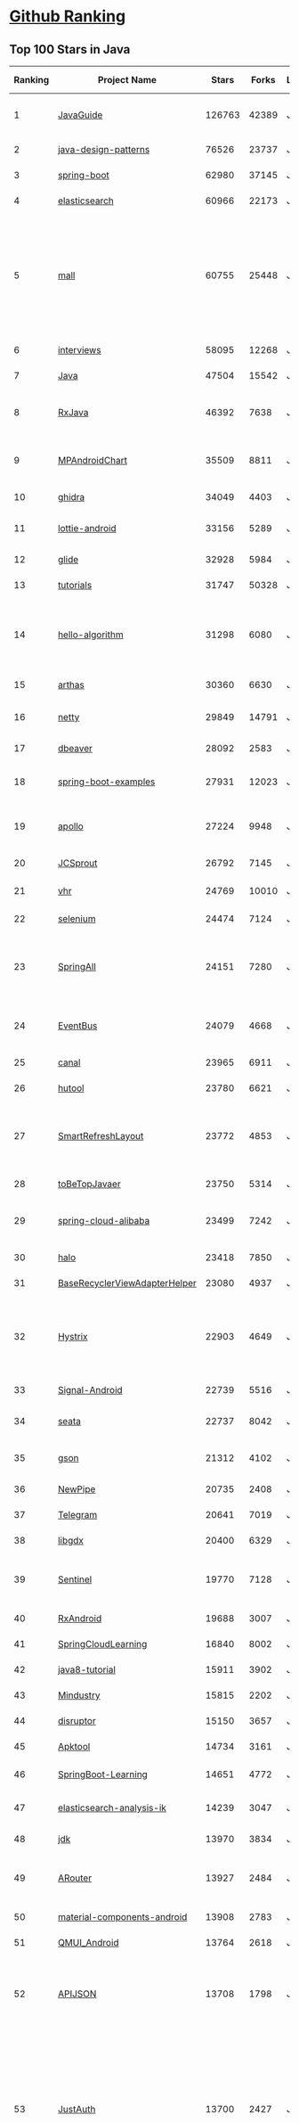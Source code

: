 [Github Ranking](../README.md)
==========

## Top 100 Stars in Java

| Ranking | Project Name | Stars | Forks | Language | Open Issues | Description | Last Commit |
| ------- | ------------ | ----- | ----- | -------- | ----------- | ----------- | ----------- |
| 1 | [JavaGuide](https://github.com/Snailclimb/JavaGuide) | 126763 | 42389 | Java | 63 | 「Java学习+面试指南」一份涵盖大部分 Java 程序员所需要掌握的核心知识。准备 Java 面试，首选 JavaGuide！ | 2022-09-01T07:49:44Z |
| 2 | [java-design-patterns](https://github.com/iluwatar/java-design-patterns) | 76526 | 23737 | Java | 222 | Design patterns implemented in Java | 2022-07-17T07:15:03Z |
| 3 | [spring-boot](https://github.com/spring-projects/spring-boot) | 62980 | 37145 | Java | 523 | Spring Boot | 2022-09-01T09:26:34Z |
| 4 | [elasticsearch](https://github.com/elastic/elasticsearch) | 60966 | 22173 | Java | 3437 | Free and Open, Distributed, RESTful Search Engine | 2022-09-01T12:00:05Z |
| 5 | [mall](https://github.com/macrozheng/mall) | 60755 | 25448 | Java | 25 | mall项目是一套电商系统，包括前台商城系统及后台管理系统，基于SpringBoot+MyBatis实现，采用Docker容器化部署。 前台商城系统包含首页门户、商品推荐、商品搜索、商品展示、购物车、订单流程、会员中心、客户服务、帮助中心等模块。 后台管理系统包含商品管理、订单管理、会员管理、促销管理、运营管理、内容管理、统计报表、财务管理、权限管理、设置等模块。 | 2022-08-31T12:03:28Z |
| 6 | [interviews](https://github.com/kdn251/interviews) | 58095 | 12268 | Java | 30 | Everything you need to know to get the job. | 2022-08-21T10:39:54Z |
| 7 | [Java](https://github.com/TheAlgorithms/Java) | 47504 | 15542 | Java | 6 | All Algorithms implemented in Java | 2022-09-01T08:46:49Z |
| 8 | [RxJava](https://github.com/ReactiveX/RxJava) | 46392 | 7638 | Java | 12 | RxJava – Reactive Extensions for the JVM – a library for composing asynchronous and event-based programs using observable sequences for the Java VM. | 2022-08-23T07:15:27Z |
| 9 | [MPAndroidChart](https://github.com/PhilJay/MPAndroidChart) | 35509 | 8811 | Java | 1969 | A powerful 🚀 Android chart view / graph view library, supporting line- bar- pie- radar- bubble- and candlestick charts as well as scaling, panning and animations. | 2022-08-14T11:11:54Z |
| 10 | [ghidra](https://github.com/NationalSecurityAgency/ghidra) | 34049 | 4403 | Java | 1179 | Ghidra is a software reverse engineering (SRE) framework | 2022-09-01T01:47:51Z |
| 11 | [lottie-android](https://github.com/airbnb/lottie-android) | 33156 | 5289 | Java | 31 | Render After Effects animations natively on Android and iOS, Web, and React Native | 2022-08-10T16:24:42Z |
| 12 | [glide](https://github.com/bumptech/glide) | 32928 | 5984 | Java | 359 | An image loading and caching library for Android focused on smooth scrolling | 2022-08-30T00:49:10Z |
| 13 | [tutorials](https://github.com/eugenp/tutorials) | 31747 | 50328 | Java | 29 | Just Announced - "Learn Spring Security OAuth":  | 2022-09-01T07:27:19Z |
| 14 | [hello-algorithm](https://github.com/geekxh/hello-algorithm) | 31298 | 6080 | Java | 6 | 🌍 针对小白的算法训练 \| 包括四部分：①.大厂面经 ②.力扣图解  ③.千本开源电子书 ④.百张技术思维导图（项目花了上百小时，希望可以点 star 支持，🌹感谢~）点击下方网站，马上开始刷题！ | 2022-08-08T01:20:14Z |
| 15 | [arthas](https://github.com/alibaba/arthas) | 30360 | 6630 | Java | 190 | Alibaba Java Diagnostic Tool Arthas/Alibaba Java诊断利器Arthas | 2022-08-30T05:03:00Z |
| 16 | [netty](https://github.com/netty/netty) | 29849 | 14791 | Java | 520 | Netty project - an event-driven asynchronous network application framework | 2022-08-31T23:54:41Z |
| 17 | [dbeaver](https://github.com/dbeaver/dbeaver) | 28092 | 2583 | Java | 1519 | Free universal database tool and SQL client | 2022-09-01T11:36:02Z |
| 18 | [spring-boot-examples](https://github.com/ityouknow/spring-boot-examples) | 27931 | 12023 | Java | 8 | about learning Spring Boot via examples. Spring Boot 教程、技术栈示例代码，快速简单上手教程。  | 2022-06-12T09:58:56Z |
| 19 | [apollo](https://github.com/apolloconfig/apollo) | 27224 | 9948 | Java | 129 | Apollo is a reliable configuration management system suitable for microservice configuration management scenarios. | 2022-08-31T14:44:49Z |
| 20 | [JCSprout](https://github.com/crossoverJie/JCSprout) | 26792 | 7145 | Java | 30 | 👨‍🎓 Java Core Sprout : basic, concurrent, algorithm  | 2022-06-17T01:44:57Z |
| 21 | [vhr](https://github.com/lenve/vhr) | 24769 | 10010 | Java | 154 | 微人事是一个前后端分离的人力资源管理系统，项目采用SpringBoot+Vue开发。 | 2022-08-27T09:02:02Z |
| 22 | [selenium](https://github.com/SeleniumHQ/selenium) | 24474 | 7124 | Java | 85 | A browser automation framework and ecosystem. | 2022-09-01T09:58:08Z |
| 23 | [SpringAll](https://github.com/wuyouzhuguli/SpringAll) | 24151 | 7280 | Java | 13 | 循序渐进，学习Spring Boot、Spring Boot & Shiro、Spring Batch、Spring Cloud、Spring Cloud Alibaba、Spring Security & Spring Security OAuth2，博客Spring系列源码：https://mrbird.cc | 2022-02-09T22:07:40Z |
| 24 | [EventBus](https://github.com/greenrobot/EventBus) | 24079 | 4668 | Java | 104 | Event bus for Android and Java that simplifies communication between Activities, Fragments, Threads, Services, etc. Less code, better quality. | 2022-07-11T08:02:52Z |
| 25 | [canal](https://github.com/alibaba/canal) | 23965 | 6911 | Java | 770 | 阿里巴巴 MySQL binlog 增量订阅&消费组件  | 2022-09-01T10:27:22Z |
| 26 | [hutool](https://github.com/dromara/hutool) | 23780 | 6621 | Java | 13 | 🍬A set of tools that keep Java sweet. | 2022-09-01T09:58:17Z |
| 27 | [SmartRefreshLayout](https://github.com/scwang90/SmartRefreshLayout) | 23772 | 4853 | Java | 247 | 🔥下拉刷新、上拉加载、二级刷新、淘宝二楼、RefreshLayout、OverScroll，Android智能下拉刷新框架，支持越界回弹、越界拖动，具有极强的扩展性，集成了几十种炫酷的Header和 Footer。 | 2022-07-08T09:46:20Z |
| 28 | [toBeTopJavaer](https://github.com/hollischuang/toBeTopJavaer) | 23750 | 5314 | Java | 52 | To Be Top Javaer - Java工程师成神之路 | 2022-07-06T17:33:11Z |
| 29 | [spring-cloud-alibaba](https://github.com/alibaba/spring-cloud-alibaba) | 23499 | 7242 | Java | 368 | Spring Cloud Alibaba provides a one-stop solution for application development for the distributed solutions of Alibaba middleware. | 2022-08-31T10:54:25Z |
| 30 | [halo](https://github.com/halo-dev/halo) | 23418 | 7850 | Java | 174 | ✍ 一款现代化的开源博客 / CMS 系统。 | 2022-09-01T09:47:19Z |
| 31 | [BaseRecyclerViewAdapterHelper](https://github.com/CymChad/BaseRecyclerViewAdapterHelper) | 23080 | 4937 | Java | 496 | BRVAH:Powerful and flexible RecyclerAdapter | 2022-08-31T02:57:23Z |
| 32 | [Hystrix](https://github.com/Netflix/Hystrix) | 22903 | 4649 | Java | 340 | Hystrix is a latency and fault tolerance library designed to isolate points of access to remote systems, services and 3rd party libraries, stop cascading failure and enable resilience in complex distributed systems where failure is inevitable. | 2022-06-21T04:23:53Z |
| 33 | [Signal-Android](https://github.com/signalapp/Signal-Android) | 22739 | 5516 | Java | 236 | A private messenger for Android. | 2022-08-31T20:03:22Z |
| 34 | [seata](https://github.com/seata/seata) | 22737 | 8042 | Java | 633 | :fire: Seata is an easy-to-use, high-performance, open source distributed transaction solution. | 2022-09-01T09:46:05Z |
| 35 | [gson](https://github.com/google/gson) | 21312 | 4102 | Java | 312 | A Java serialization/deserialization library to convert Java Objects into JSON and back | 2022-08-31T18:27:35Z |
| 36 | [NewPipe](https://github.com/TeamNewPipe/NewPipe) | 20735 | 2408 | Java | 1109 | A libre lightweight streaming front-end for Android. | 2022-09-01T04:32:21Z |
| 37 | [Telegram](https://github.com/DrKLO/Telegram) | 20641 | 7019 | Java | 0 | Telegram for Android source | 2022-08-30T18:29:44Z |
| 38 | [libgdx](https://github.com/libgdx/libgdx) | 20400 | 6329 | Java | 180 | Desktop/Android/HTML5/iOS Java game development framework | 2022-08-26T15:11:17Z |
| 39 | [Sentinel](https://github.com/alibaba/Sentinel) | 19770 | 7128 | Java | 445 | A powerful flow control component enabling reliability, resilience and monitoring for microservices. (面向云原生微服务的高可用流控防护组件) | 2022-09-01T03:52:23Z |
| 40 | [RxAndroid](https://github.com/ReactiveX/RxAndroid) | 19688 | 3007 | Java | 2 | RxJava bindings for Android | 2021-08-26T12:59:07Z |
| 41 | [SpringCloudLearning](https://github.com/forezp/SpringCloudLearning) | 16840 | 8002 | Java | 36 | 《史上最简单的Spring Cloud教程源码》 | 2021-04-12T09:53:47Z |
| 42 | [java8-tutorial](https://github.com/winterbe/java8-tutorial) | 15911 | 3902 | Java | 0 | Modern Java - A Guide to Java 8 | 2022-07-20T00:26:53Z |
| 43 | [Mindustry](https://github.com/Anuken/Mindustry) | 15815 | 2202 | Java | 2 | The automation tower defense RTS | 2022-09-01T11:55:08Z |
| 44 | [disruptor](https://github.com/LMAX-Exchange/disruptor) | 15150 | 3657 | Java | 7 | High Performance Inter-Thread Messaging Library | 2022-07-07T07:37:40Z |
| 45 | [Apktool](https://github.com/iBotPeaches/Apktool) | 14734 | 3161 | Java | 87 | A tool for reverse engineering Android apk files | 2022-08-30T00:19:17Z |
| 46 | [SpringBoot-Learning](https://github.com/dyc87112/SpringBoot-Learning) | 14651 | 4772 | Java | 34 | 《Spring Boot基础教程》，2.x版本持续连载中！点击下方链接直达教程目录！ | 2022-06-21T02:40:53Z |
| 47 | [elasticsearch-analysis-ik](https://github.com/medcl/elasticsearch-analysis-ik) | 14239 | 3047 | Java | 336 | The IK Analysis plugin integrates Lucene IK analyzer into elasticsearch, support customized dictionary. | 2022-08-07T05:57:37Z |
| 48 | [jdk](https://github.com/openjdk/jdk) | 13970 | 3834 | Java | 0 | JDK main-line development https://openjdk.org/projects/jdk | 2022-09-01T11:38:04Z |
| 49 | [ARouter](https://github.com/alibaba/ARouter) | 13927 | 2484 | Java | 84 | 💪 A framework for assisting in the renovation of Android componentization (帮助 Android App 进行组件化改造的路由框架) | 2022-07-08T05:42:00Z |
| 50 | [material-components-android](https://github.com/material-components/material-components-android) | 13908 | 2783 | Java | 359 | Modular and customizable Material Design UI components for Android | 2022-08-31T22:55:44Z |
| 51 | [QMUI_Android](https://github.com/Tencent/QMUI_Android) | 13764 | 2618 | Java | 405 | 提高 Android UI 开发效率的 UI 库 | 2022-08-19T05:37:07Z |
| 52 | [APIJSON](https://github.com/Tencent/APIJSON) | 13708 | 1798 | Java | 139 | 🚀 零代码、全功能、强安全 ORM 库，后端接口和文档零代码，前端(客户端) 定制返回 JSON 的数据和结构。 🚀 A JSON Transmission Protocol and an ORM Library for providing APIs and Docs without writing any code. | 2022-08-24T13:23:08Z |
| 53 | [JustAuth](https://github.com/justauth/JustAuth) | 13700 | 2427 | Java | 27 | 🏆Gitee 最有价值开源项目 🚀:100: 小而全而美的第三方登录开源组件。目前已支持Github、Gitee、微博、钉钉、百度、Coding、腾讯云开发者平台、OSChina、支付宝、QQ、微信、淘宝、Google、Facebook、抖音、领英、小米、微软、今日头条、Teambition、StackOverflow、Pinterest、人人、华为、企业微信、酷家乐、Gitlab、美团、饿了么、推特、飞书、京东、阿里云、喜马拉雅、Amazon、Slack和 Line 等第三方平台的授权登录。 Login, so easy! | 2022-08-18T07:53:01Z |
| 54 | [VirtualXposed](https://github.com/android-hacker/VirtualXposed) | 13618 | 2360 | Java | 102 | A simple app to use Xposed without root, unlock the bootloader or modify system image, etc. | 2022-08-04T04:46:42Z |
| 55 | [Material-Animations](https://github.com/lgvalle/Material-Animations) | 13557 | 2531 | Java | 13 | Android Transition animations explanation with examples. | 2019-04-02T15:42:38Z |
| 56 | [mybatis-plus](https://github.com/baomidou/mybatis-plus) | 13434 | 3685 | Java | 120 | An powerful enhanced toolkit of MyBatis for simplify development | 2022-08-29T06:54:09Z |
| 57 | [logger](https://github.com/orhanobut/logger) | 13381 | 2121 | Java | 68 | ✔️ Simple, pretty and powerful logger for android | 2022-05-17T08:50:07Z |
| 58 | [openapi-generator](https://github.com/OpenAPITools/openapi-generator) | 13303 | 4525 | Java | 3118 | OpenAPI Generator allows generation of API client libraries (SDK generation), server stubs, documentation and configuration automatically given an OpenAPI Spec (v2, v3) | 2022-09-01T10:57:14Z |
| 59 | [bytecode-viewer](https://github.com/Konloch/bytecode-viewer) | 13226 | 1039 | Java | 76 | A Java 8+ Jar & Android APK Reverse Engineering Suite (Decompiler, Editor, Debugger & More) | 2022-08-08T21:43:39Z |
| 60 | [vert.x](https://github.com/eclipse-vertx/vert.x) | 13123 | 1960 | Java | 170 | Vert.x is a tool-kit for building reactive applications on the JVM | 2022-08-30T21:47:22Z |
| 61 | [AndroidViewAnimations](https://github.com/daimajia/AndroidViewAnimations) | 12171 | 2431 | Java | 53 | Cute view animation collection. | 2021-08-18T23:15:07Z |
| 62 | [caffeine](https://github.com/ben-manes/caffeine) | 12150 | 1327 | Java | 2 | A high performance caching library for Java | 2022-08-29T19:24:18Z |
| 63 | [spring-analysis](https://github.com/seaswalker/spring-analysis) | 11925 | 3890 | Java | 10 | Spring源码阅读 | 2022-06-20T23:40:09Z |
| 64 | [DataX](https://github.com/alibaba/DataX) | 11880 | 4302 | Java | 808 | DataX是阿里云DataWorks数据集成的开源版本。 | 2022-08-29T01:04:39Z |
| 65 | [Auto.js](https://github.com/hyb1996/Auto.js) | 11854 | 3704 | Java | 77 | A UiAutomator on android, does not need root access(安卓平台上的JavaScript自动化工具) | 2022-08-11T03:38:04Z |
| 66 | [pulsar](https://github.com/apache/pulsar) | 11484 | 3051 | Java | 1886 | Apache Pulsar - distributed pub-sub messaging system | 2022-09-01T12:01:30Z |
| 67 | [realm-java](https://github.com/realm/realm-java) | 11317 | 1779 | Java | 360 | Realm is a mobile database: a replacement for SQLite & ORMs | 2022-08-31T12:57:24Z |
| 68 | [uCrop](https://github.com/Yalantis/uCrop) | 11305 | 2075 | Java | 214 | Image Cropping Library for Android | 2022-07-01T03:23:54Z |
| 69 | [spring-boot-admin](https://github.com/codecentric/spring-boot-admin) | 11128 | 2927 | Java | 35 | Admin UI for administration of spring boot applications | 2022-09-01T02:10:25Z |
| 70 | [vlayout](https://github.com/alibaba/vlayout) | 10829 | 1825 | Java | 190 | Project vlayout is a powerfull LayoutManager extension for RecyclerView, it provides a group of layouts for RecyclerView. Make it able to handle a complicate situation when grid, list and other layouts in the same recyclerview.  | 2021-07-14T04:40:34Z |
| 71 | [FlycoTabLayout](https://github.com/H07000223/FlycoTabLayout) | 10699 | 2396 | Java | 346 | An Android TabLayout Lib | 2022-01-21T03:04:12Z |
| 72 | [android-async-http](https://github.com/android-async-http/android-async-http) | 10647 | 4212 | Java | 111 | This project under develop | 2021-08-04T12:47:34Z |
| 73 | [jedis](https://github.com/redis/jedis) | 10632 | 3687 | Java | 152 | Redis Java client designed for performance and ease of use. | 2022-08-28T16:39:21Z |
| 74 | [Grasscutter](https://github.com/Grasscutters/Grasscutter) | 10463 | 3466 | Java | 35 | A server software reimplementation for a certain anime game. | 2022-09-01T00:22:09Z |
| 75 | [JiaoZiVideoPlayer](https://github.com/lipangit/JiaoZiVideoPlayer) | 10420 | 2416 | Java | 268 | MediaPlayer exoplayer ijkplayer ffmpeg | 2020-09-14T19:02:20Z |
| 76 | [Java](https://github.com/DuGuQiuBai/Java) | 10226 | 4457 | Java | 41 | 27天成为Java大神 | 2022-08-30T12:58:13Z |
| 77 | [ViewPagerIndicator](https://github.com/JakeWharton/ViewPagerIndicator) | 10199 | 4111 | Java | 135 | Paging indicator widgets compatible with the ViewPager from the Android Support Library and ActionBarSherlock. | 2017-11-26T17:13:46Z |
| 78 | [Sa-Token](https://github.com/dromara/Sa-Token) | 10162 | 1837 | Java | 0 | 这可能是史上功能最全的Java权限认证框架！目前已集成——登录认证、权限认证、分布式Session会话、微服务网关鉴权、单点登录、OAuth2.0、踢人下线、Redis集成、前后台分离、记住我模式、模拟他人账号、临时身份切换、账号封禁、多账号认证体系、注解式鉴权、路由拦截式鉴权、花式token生成、自动续签、同端互斥登录、会话治理、密码加密、jwt集成、Spring集成、WebFlux集成... | 2022-09-01T10:15:49Z |
| 79 | [dex2jar](https://github.com/pxb1988/dex2jar) | 10116 | 1886 | Java | 371 | Tools to work with android .dex and java .class files | 2022-08-26T14:06:32Z |
| 80 | [algorithm-base](https://github.com/chefyuan/algorithm-base) | 10105 | 1538 | Java | 18 | 一位酷爱做饭的程序员，立志用动画将算法说的通俗易懂。我的面试网站 www.chengxuchu.com | 2022-05-19T13:52:58Z |
| 81 | [ip2region](https://github.com/lionsoul2014/ip2region) | 11858 | 2172 | Java | 35 | Ip2region (2.0 - xdb) is a offline IP address manager framework and locator, support billions of data segments, ten microsecond searching performance. xdb engine implementation for many programming languages | 2022-08-27T05:39:45Z |
| 82 | [PictureSelector](https://github.com/LuckSiege/PictureSelector) | 11851 | 2746 | Java | 249 | Picture Selector Library for Android or 图片选择器 | 2022-08-24T13:21:07Z |
| 83 | [piggymetrics](https://github.com/sqshq/piggymetrics) | 11851 | 5674 | Java | 0 | Microservice Architecture with Spring Boot, Spring Cloud and Docker | 2022-03-01T09:20:15Z |
| 84 | [VasSonic](https://github.com/Tencent/VasSonic) | 11577 | 1601 | Java | 41 | VasSonic is a lightweight and high-performance Hybrid framework developed by tencent VAS team, which is intended to speed up the first screen of websites working on Android and iOS platform.  | 2020-01-04T11:55:57Z |
| 85 | [jd-gui](https://github.com/java-decompiler/jd-gui) | 11575 | 2127 | Java | 172 | A standalone Java Decompiler GUI | 2022-05-24T07:18:29Z |
| 86 | [pulsar](https://github.com/apache/pulsar) | 11484 | 3051 | Java | 1886 | Apache Pulsar - distributed pub-sub messaging system | 2022-09-01T12:01:30Z |
| 87 | [guice](https://github.com/google/guice) | 11425 | 1599 | Java | 325 | Guice (pronounced 'juice') is a lightweight dependency injection framework for Java 8 and above, brought to you by Google. | 2022-08-01T16:30:42Z |
| 88 | [uCrop](https://github.com/Yalantis/uCrop) | 11305 | 2075 | Java | 214 | Image Cropping Library for Android | 2022-07-01T03:23:54Z |
| 89 | [spring-boot-admin](https://github.com/codecentric/spring-boot-admin) | 11128 | 2927 | Java | 35 | Admin UI for administration of spring boot applications | 2022-09-01T02:10:25Z |
| 90 | [PermissionsDispatcher](https://github.com/permissions-dispatcher/PermissionsDispatcher) | 11032 | 1426 | Java | 21 | A declarative API to handle Android runtime permissions. | 2022-08-09T13:43:54Z |
| 91 | [source-code-hunter](https://github.com/doocs/source-code-hunter) | 10833 | 2090 | Java | 4 | 😱 从源码层面，剖析挖掘互联网行业主流技术的底层实现原理，为广大开发者 “提升技术深度” 提供便利。目前开放 Spring 全家桶，Mybatis、Netty、Dubbo 框架，及 Redis、Tomcat 中间件等 | 2022-08-09T03:01:23Z |
| 92 | [vlayout](https://github.com/alibaba/vlayout) | 10829 | 1825 | Java | 190 | Project vlayout is a powerfull LayoutManager extension for RecyclerView, it provides a group of layouts for RecyclerView. Make it able to handle a complicate situation when grid, list and other layouts in the same recyclerview.  | 2021-07-14T04:40:34Z |
| 93 | [fullstack-tutorial](https://github.com/frank-lam/fullstack-tutorial) | 10718 | 2404 | Java | 18 | 🚀 fullstack tutorial 2022，后台技术栈/架构师之路/全栈开发社区，春招/秋招/校招/面试 | 2022-03-22T15:13:04Z |
| 94 | [FlycoTabLayout](https://github.com/H07000223/FlycoTabLayout) | 10699 | 2396 | Java | 346 | An Android TabLayout Lib | 2022-01-21T03:04:12Z |
| 95 | [quarkus](https://github.com/quarkusio/quarkus) | 10613 | 1963 | Java | 1949 | Quarkus: Supersonic Subatomic Java.  | 2022-09-01T11:18:18Z |
| 96 | [webmagic](https://github.com/code4craft/webmagic) | 10512 | 4079 | Java | 296 | A scalable web crawler framework for Java. | 2022-08-04T17:03:13Z |
| 97 | [interview](https://github.com/mission-peace/interview) | 10490 | 5122 | Java | 60 | Interview questions | 2022-06-16T10:32:00Z |
| 98 | [ImmersionBar](https://github.com/gyf-dev/ImmersionBar) | 10487 | 1798 | Java | 113 | android 4.4以上沉浸式状态栏和沉浸式导航栏管理，适配横竖屏切换、刘海屏、软键盘弹出等问题，可以修改状态栏字体颜色和导航栏图标颜色，以及不可修改字体颜色手机的适配，适用于Activity、Fragment、DialogFragment、Dialog，PopupWindow，一句代码轻松实现，以及对bar的其他设置，详见README。简书请参考：http://www.jianshu.com/p/2a884e211a62 | 2022-03-25T02:26:08Z |
| 99 | [mit-deep-learning-book-pdf](https://github.com/janishar/mit-deep-learning-book-pdf) | 10479 | 2368 | Java | 10 | MIT Deep Learning Book in PDF format (complete and parts) by Ian Goodfellow, Yoshua Bengio and Aaron Courville | 2022-08-21T07:00:42Z |
| 100 | [Grasscutter](https://github.com/Grasscutters/Grasscutter) | 10463 | 3466 | Java | 35 | A server software reimplementation for a certain anime game. | 2022-09-01T00:22:09Z |

